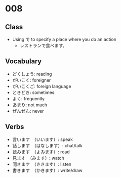 # 008

## Class

- Using で to specify a place where you do an action
  - レストランで食べます。

## Vocabulary

- どくしょう: reading
- がいこく: foreigner
- がいこくご: foreign language
- ときどき: sometimes
- よく: frequently
- あまり: not much
- ぜんぜん: never

## Verbs

- 言います　（いいます）: speak
- 話します　（はなします）: chat/talk
- 読みます　（よみます）: read
- 見ます　（みます）: watch
- 聞きます　（ききます）: listen
- 書きます　（かきます）: write/draw
